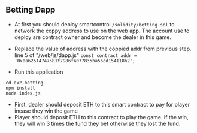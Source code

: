 ## Betting Dapp

* At first you should deploy smartcontrol `/solidity/betting.sol` to network the coppy address to use on the web app. The account use to deploy are contract owner and become the dealer in this game.
*  Replace the value of address with the coppied addr from previous step. line 5 of "/web/js/dapp.js" `const contract_addr = '0x0a62514747581f7986f4077835ba56cd154118b2';`

* Run this application
```Sh
cd ex2-betting
npm install
node index.js
```
*  First, dealer should deposit ETH to  this smart contract  to pay for player incase they win the game
*  Player should deposit ETH to this contract to play the game. If the win, they will win 3 times the fund they bet otherwise they lost the fund.




